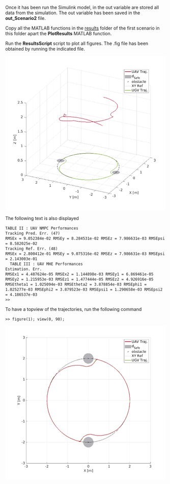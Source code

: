 Once it has been run the Simulink model, in the out variable are stored all data from the simulation. 
The out variable has been saved in the **out_Scenario2** file.

Copy all the MATLAB functions in the [results](../../../Scenario_n1/Quadcopter/results) folder of the first scenario in this folder
apart the **PlotResults** MATLAB function.

Run the **ResultsScript** script to plot all figures. The .fig file has been obtained by running the indicated file.
<p align="center">
<img src="Figure6.png">
</p>
The following text is also displayed

```shell
TABLE II : UAV NMPC Performances
Tracking Pred. Err. (47)
RMSEx = 9.052384e-02 RMSEy = 8.284531e-02 RMSEz = 7.986631e-03 RMSEpsi = 8.582025e-02
Tracking Ref. Err. (48)
RMSEx = 2.800412e-01 RMSEy = 9.075316e-02 RMSEz = 7.986631e-03 RMSEpsi = 2.143003e-01
  TABLE III : UAV MHE Performances
Estimation. Err.
RMSEx1 = 4.487624e-05 RMSEx2 = 1.144898e-03 RMSEy1 = 6.869461e-05 RMSEy2 = 1.215953e-03 RMSEz1 = 1.477444e-05 RMSEz2 = 4.926916e-05
RMSEtheta1 = 1.025094e-03 RMSEtheta2 = 3.878854e-03 RMSEphi1 = 1.025277e-03 RMSEphi2 = 3.879523e-03 RMSEpsi1 = 1.290658e-03 RMSEpsi2 = 4.186537e-03
>>
```

To have a topview of the trajectories, run the following command
```shell
>> figure(1); view(0, 90);
```
<p align="center">
<img src="Figure7.png">
</p>

